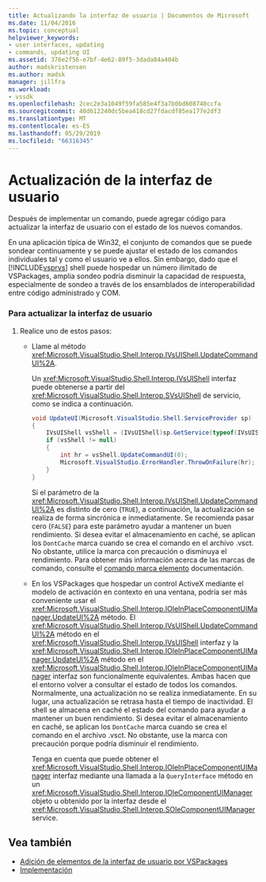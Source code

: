 ```yaml
---
title: Actualizando la interfaz de usuario | Documentos de Microsoft
ms.date: 11/04/2016
ms.topic: conceptual
helpviewer_keywords:
- user interfaces, updating
- commands, updating UI
ms.assetid: 376e2f56-e7bf-4e62-89f5-3dada84a404b
author: madskristensen
ms.author: madsk
manager: jillfra
ms.workload:
- vssdk
ms.openlocfilehash: 2cec2e3a1049f59fa585e4f3a7b0bd608740ccfa
ms.sourcegitcommit: 40d612240dc5bea418cd27fdacdf85ea177e2df3
ms.translationtype: MT
ms.contentlocale: es-ES
ms.lasthandoff: 05/29/2019
ms.locfileid: "66316345"
---
```

# <a name="updating-the-user-interface"></a>Actualización de la interfaz de usuario
Después de implementar un comando, puede agregar código para actualizar la interfaz de usuario con el estado de los nuevos comandos.

 En una aplicación típica de Win32, el conjunto de comandos que se puede sondear continuamente y se puede ajustar el estado de los comandos individuales tal y como el usuario ve a ellos. Sin embargo, dado que el [!INCLUDE[vsprvs](../code-quality/includes/vsprvs_md.md)] shell puede hospedar un número ilimitado de VSPackages, amplia sondeo podría disminuir la capacidad de respuesta, especialmente de sondeo a través de los ensamblados de interoperabilidad entre código administrado y COM.

### <a name="to-update-the-ui"></a>Para actualizar la interfaz de usuario

1. Realice uno de estos pasos:

    - Llame al método <xref:Microsoft.VisualStudio.Shell.Interop.IVsUIShell.UpdateCommandUI%2A>.

         Un <xref:Microsoft.VisualStudio.Shell.Interop.IVsUIShell> interfaz puede obtenerse a partir del <xref:Microsoft.VisualStudio.Shell.Interop.SVsUIShell> de servicio, como se indica a continuación.

        ```csharp
        void UpdateUI(Microsoft.VisualStudio.Shell.ServiceProvider sp)
        {
            IVsUIShell vsShell = (IVsUIShell)sp.GetService(typeof(IVsUIShell));
            if (vsShell != null)
            {
                int hr = vsShell.UpdateCommandUI(0);
                Microsoft.VisualStudio.ErrorHandler.ThrowOnFailure(hr);
            }
        }

        ```

         Si el parámetro de la <xref:Microsoft.VisualStudio.Shell.Interop.IVsUIShell.UpdateCommandUI%2A> es distinto de cero (`TRUE`), a continuación, la actualización se realiza de forma sincrónica e inmediatamente. Se recomienda pasar cero (`FALSE`) para este parámetro ayudar a mantener un buen rendimiento. Si desea evitar el almacenamiento en caché, se aplican los `DontCache` marca cuando se crea el comando en el archivo .vsct. No obstante, utilice la marca con precaución o disminuya el rendimiento. Para obtener más información acerca de las marcas de comando, consulte el [comando marca elemento](../extensibility/command-flag-element.md) documentación.

    - En los VSPackages que hospedar un control ActiveX mediante el modelo de activación en contexto en una ventana, podría ser más conveniente usar el <xref:Microsoft.VisualStudio.Shell.Interop.IOleInPlaceComponentUIManager.UpdateUI%2A> método. El <xref:Microsoft.VisualStudio.Shell.Interop.IVsUIShell.UpdateCommandUI%2A> método en el <xref:Microsoft.VisualStudio.Shell.Interop.IVsUIShell> interfaz y la <xref:Microsoft.VisualStudio.Shell.Interop.IOleInPlaceComponentUIManager.UpdateUI%2A> método en el <xref:Microsoft.VisualStudio.Shell.Interop.IOleInPlaceComponentUIManager> interfaz son funcionalmente equivalentes. Ambas hacen que el entorno volver a consultar el estado de todos los comandos. Normalmente, una actualización no se realiza inmediatamente. En su lugar, una actualización se retrasa hasta el tiempo de inactividad. El shell se almacena en caché el estado del comando para ayudar a mantener un buen rendimiento. Si desea evitar el almacenamiento en caché, se aplican los `DontCache` marca cuando se crea el comando en el archivo .vsct. No obstante, use la marca con precaución porque podría disminuir el rendimiento.

         Tenga en cuenta que puede obtener el <xref:Microsoft.VisualStudio.Shell.Interop.IOleInPlaceComponentUIManager> interfaz mediante una llamada a la `QueryInterface` método en un <xref:Microsoft.VisualStudio.Shell.Interop.IOleComponentUIManager> objeto u obtenido por la interfaz desde el <xref:Microsoft.VisualStudio.Shell.Interop.SOleComponentUIManager> service.

## <a name="see-also"></a>Vea también
- [Adición de elementos de la interfaz de usuario por VSPackages](../extensibility/internals/how-vspackages-add-user-interface-elements.md)
- [Implementación](../extensibility/internals/command-implementation.md)